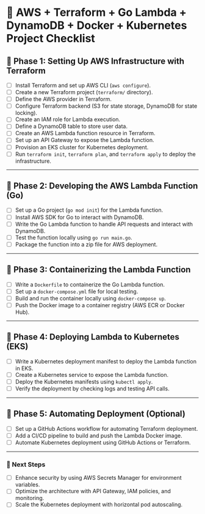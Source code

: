# 🚀 AWS + Terraform + Go Lambda + DynamoDB + Docker + Kubernetes Project Checklist

## 🔹 Phase 1: Setting Up AWS Infrastructure with Terraform
- [ ] Install Terraform and set up AWS CLI (`aws configure`).
- [ ] Create a new Terraform project (`terraform/` directory).
- [ ] Define the AWS provider in Terraform.
- [ ] Configure Terraform backend (S3 for state storage, DynamoDB for state locking).
- [ ] Create an IAM role for Lambda execution.
- [ ] Define a DynamoDB table to store user data.
- [ ] Create an AWS Lambda function resource in Terraform.
- [ ] Set up an API Gateway to expose the Lambda function.
- [ ] Provision an EKS cluster for Kubernetes deployment.
- [ ] Run `terraform init`, `terraform plan`, and `terraform apply` to deploy the infrastructure.

---

## 🔹 Phase 2: Developing the AWS Lambda Function (Go)
- [ ] Set up a Go project (`go mod init`) for the Lambda function.
- [ ] Install AWS SDK for Go to interact with DynamoDB.
- [ ] Write the Go Lambda function to handle API requests and interact with DynamoDB.
- [ ] Test the function locally using `go run main.go`.
- [ ] Package the function into a zip file for AWS deployment.

---

## 🔹 Phase 3: Containerizing the Lambda Function
- [ ] Write a `Dockerfile` to containerize the Go Lambda function.
- [ ] Set up a `docker-compose.yml` file for local testing.
- [ ] Build and run the container locally using `docker-compose up`.
- [ ] Push the Docker image to a container registry (AWS ECR or Docker Hub).

---

## 🔹 Phase 4: Deploying Lambda to Kubernetes (EKS)
- [ ] Write a Kubernetes deployment manifest to deploy the Lambda function in EKS.
- [ ] Create a Kubernetes service to expose the Lambda function.
- [ ] Deploy the Kubernetes manifests using `kubectl apply`.
- [ ] Verify the deployment by checking logs and testing API calls.

---

## 🔹 Phase 5: Automating Deployment (Optional)
- [ ] Set up a GitHub Actions workflow for automating Terraform deployment.
- [ ] Add a CI/CD pipeline to build and push the Lambda Docker image.
- [ ] Automate Kubernetes deployment using GitHub Actions or Terraform.

---

### 📌 Next Steps
- [ ] Enhance security by using AWS Secrets Manager for environment variables.
- [ ] Optimize the architecture with API Gateway, IAM policies, and monitoring.
- [ ] Scale the Kubernetes deployment with horizontal pod autoscaling.
